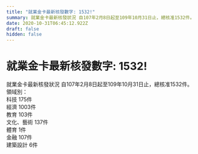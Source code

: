 ```yaml
---
title: "就業金卡最新核發數字: 1532!"
summary: 就業金卡最新核發狀況 自107年2月8日起至109年10月31日止，總核准1532件。
date: 2020-10-31T06:45:12.922Z
draft: false
hidden: false
---
```

# 就業金卡最新核發數字: 1532!

就業金卡最新核發狀況 自107年2月8日起至109年10月31日止，總核准1532件。 \
領域別：\
科技 175件\
經濟 1003件\
教育 103件\
文化、藝術 137件\
體育 1件\
金融 107件\
建築設計 6件